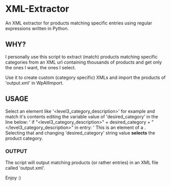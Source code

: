 # XML-Extractor
An XML extractor for products matching specific entries using regular expressions written in Python.

## WHY?
I personally use this script to extract (match) products matching specific categories from an XML url containing thousands of products and get only the ones I want, the ones I select.

Use it to create custom (category specific) XMLs and import the products of 'output.xml' in WpAllImport.

## USAGE
Select an element like '<level3_category_description>' for example and match it's contents editing the variable value of 'desired_category' in the line below:
'
if "<level3_category_description>" + desired_category + "</level3_category_description>" in entry:
'
This is an element of a <product>. Selecting that and changing 'desired_category' string value __selects__ the product category. 

### OUTPUT
The script will output matching products (or rather entries) in an XML file called 'output.xml'.

Enjoy :)

